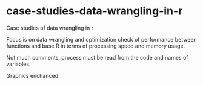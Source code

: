 # case-studies-data-wrangling-in-r
Case studies of data wrangling in r

Focus is on data wrangling and optimization check of performance between functions and base R in terms of processing speed and memory usage.

Not much comments, process must be read from the code and names of variables.

Graphics enchanced.
